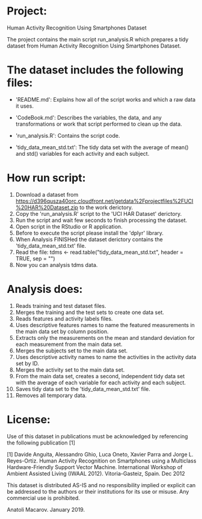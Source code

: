 Project:
==================================================================
Human Activity Recognition Using Smartphones Dataset

The project contains the main script run_analysis.R which prepares a tidy dataset from Human Activity Recognition Using Smartphones Dataset.

The dataset includes the following files:
=========================================

- 'README.md': Explains how all of the script works and which a raw data it uses.

- 'CodeBook.md': Describes the variables, the data, and any transformations or work that script performed to clean up the data.

- 'run_analysis.R': Contains the script code.

- 'tidy_data_mean_std.txt': The tidy data set with the average of mean() and std() variables for each activity and each subject.

How run script: 
=======================
1. Download a dataset from https://d396qusza40orc.cloudfront.net/getdata%2Fprojectfiles%2FUCI%20HAR%20Dataset.zip to the work derictory.
2. Copy the 'run_analysis.R' script to the 'UCI HAR Dataset' derictory. 
3. Run the script and wait few seconds to finish processing the dataset.
4. Open script in the RStudio or R application.
5. Before to execute the script please install the 'dplyr' library.
6. When Analysis FINISHed the dataset derictory contains the 'tidy_data_mean_std.txt' file.
7. Read the file: tdms <- read.table("tidy_data_mean_std.txt", header = TRUE, sep = "")
8. Now you can analysis tdms data.

Analysis does:
================
1. Reads training and test dataset files.
2. Merges the training and the test sets to create one data set.
3. Reads features and activity labels files.
4. Uses descriptive features names to name the featured measurements in the main data set by column position.
5. Extracts only the measurements on the mean and standard deviation for each measurement from the main data set.
6. Merges the subjects set to the main data set.
7. Uses descriptive activity names to name the activities in the activity data set by ID.
8. Merges the activity set to the main data set.
9. From the main data set, creates a second, independent tidy data set with the average of each variable for each activity and each subject.
10. Saves tidy data set to the 'tidy_data_mean_std.txt' file.
11. Removes all temporary data.

License:
========
Use of this dataset in publications must be acknowledged by referencing the following publication [1] 

[1] Davide Anguita, Alessandro Ghio, Luca Oneto, Xavier Parra and Jorge L. Reyes-Ortiz. Human Activity Recognition on Smartphones using a Multiclass Hardware-Friendly Support Vector Machine. International Workshop of Ambient Assisted Living (IWAAL 2012). Vitoria-Gasteiz, Spain. Dec 2012

This dataset is distributed AS-IS and no responsibility implied or explicit can be addressed to the authors or their institutions for its use or misuse. Any commercial use is prohibited.

Anatoli Macarov. January 2019.
